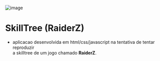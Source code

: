 ![image](https://user-images.githubusercontent.com/40173977/162537343-138835ce-692c-469b-9677-6b684985e0e8.png)

# SkillTree (RaiderZ)

- aplicacao desenvolvida em html/css/javascript na tentativa de tentar reproduzir<br/>a skilltree de um jogo chamado <b>RaiderZ</b>.
